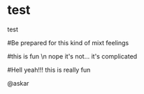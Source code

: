# test
test

#Be prepared for this kind of mixt feelings

#this is fun \n
nope it's not... it's complicated

#Hell yeah!!! this is really fun

@askar